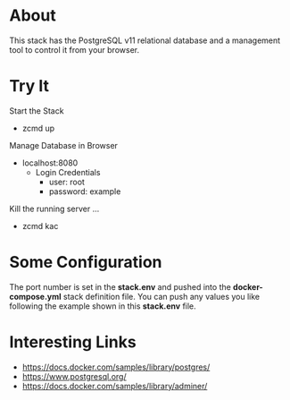 # About

This stack has the PostgreSQL v11 relational database and a management tool to control it from your browser.

# Try It

Start the Stack
* zcmd up

Manage Database in Browser
* localhost:8080
  * Login Credentials
    * user: root
    * password: example

Kill the running server ...
* zcmd kac

# Some Configuration
The port number is set in the __stack.env__ and pushed into the __docker-compose.yml__ stack definition file.  You can push any values you like following the example shown in this __stack.env__ file.

# Interesting Links
* https://docs.docker.com/samples/library/postgres/
* https://www.postgresql.org/
* https://docs.docker.com/samples/library/adminer/
